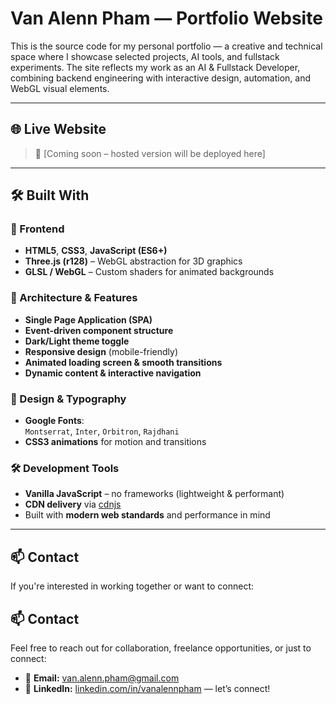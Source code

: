 # Van Alenn Pham — Portfolio Website

This is the source code for my personal portfolio — a creative and technical space where I showcase selected projects, AI tools, and fullstack experiments. The site reflects my work as an AI & Fullstack Developer, combining backend engineering with interactive design, automation, and WebGL visual elements.

---

## 🌐 Live Website

> 🔗 [Coming soon – hosted version will be deployed here]

---

## 🛠️ Built With

### 🚧 Frontend
- **HTML5**, **CSS3**, **JavaScript (ES6+)**
- **Three.js (r128)** – WebGL abstraction for 3D graphics
- **GLSL / WebGL** – Custom shaders for animated backgrounds

### 🧱 Architecture & Features
- **Single Page Application (SPA)**
- **Event-driven component structure**
- **Dark/Light theme toggle**
- **Responsive design** (mobile-friendly)
- **Animated loading screen & smooth transitions**
- **Dynamic content & interactive navigation**

### 🎨 Design & Typography
- **Google Fonts**:  
  `Montserrat`, `Inter`, `Orbitron`, `Rajdhani`
- **CSS3 animations** for motion and transitions

### 🛠️ Development Tools
- **Vanilla JavaScript** – no frameworks (lightweight & performant)
- **CDN delivery** via [cdnjs](https://cdnjs.com)
- Built with **modern web standards** and performance in mind

---

## 📫 Contact

If you're interested in working together or want to connect:

## 📫 Contact

Feel free to reach out for collaboration, freelance opportunities, or just to connect:

- 📧 **Email:** [van.alenn.pham@gmail.com](mailto:van.alenn.pham@gmail.com)  
- 💼 **LinkedIn:** [linkedin.com/in/vanalennpham](https://www.linkedin.com/in/vanalennpham/) — let’s connect!

